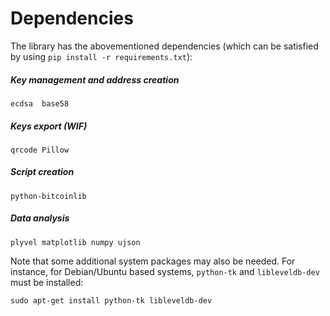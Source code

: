 # Dependencies

The library has the abovementioned dependencies (which can be satisfied by using `pip install -r requirements.txt`):

##### Key management and address creation

`ecdsa 
base58 `

##### Keys export (WIF)
`qrcode
Pillow`

##### Script creation
`python-bitcoinlib`

##### Data analysis
`plyvel
matplotlib
numpy
ujson`

Note that some additional system packages may also be needed. For instance, for Debian/Ubuntu based systems, `python-tk` 
and `libleveldb-dev` must be installed:

`sudo apt-get install python-tk libleveldb-dev`